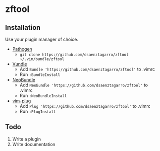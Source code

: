 # zftool

## Installation

Use your plugin manager of choice.

- [Pathogen](https://github.com/tpope/vim-pathogen)
  - `git clone https://github.com/dsaenztagarro/zftool ~/.vim/bundle/zftool`
- [Vundle](https://github.com/gmarik/vundle)
  - Add `Bundle 'https://github.com/dsaenztagarro/zftool'` to .vimrc
  - Run `:BundleInstall`
- [NeoBundle](https://github.com/Shougo/neobundle.vim)
  - Add `NeoBundle 'https://github.com/dsaenztagarro/zftool'` to .vimrc
  - Run `:NeoBundleInstall`
- [vim-plug](https://github.com/junegunn/vim-plug)
  - Add `Plug 'https://github.com/dsaenztagarro/zftool'` to .vimrc
  - Run `:PlugInstall`

## Todo

1. Write a plugin
2. Write documentation
